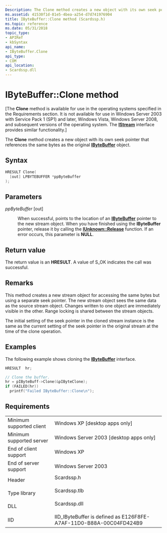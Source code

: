 ```yaml
---
Description: The Clone method creates a new object with its own seek pointer that references the same bytes as the original IByteBuffer object.
ms.assetid: 41530f1d-81e5-4bea-a254-d7d741976904
title: IByteBuffer::Clone method (Scardssp.h)
ms.topic: reference
ms.date: 05/31/2018
topic_type: 
- APIRef
- kbSyntax
api_name: 
- IByteBuffer.Clone
api_type: 
- COM
api_location: 
- Scardssp.dll
---
```


# IByteBuffer::Clone method

\[The **Clone** method is available for use in the operating systems specified in the Requirements section. It is not available for use in Windows Server 2003 with Service Pack 1 (SP1) and later, Windows Vista, Windows Server 2008, and subsequent versions of the operating system. The [**IStream**](https://docs.microsoft.com/windows/desktop/api/objidl/nn-objidl-istream) interface provides similar functionality.\]

The **Clone** method creates a new object with its own seek pointer that references the same bytes as the original [**IByteBuffer**](ibytebuffer.md) object.

## Syntax


```C++
HRESULT Clone(
  [out] LPBYTEBUFFER *ppByteBuffer
);
```



## Parameters

<dl> <dt>

*ppByteBuffer* \[out\]
</dt> <dd>

When successful, points to the location of an [**IByteBuffer**](ibytebuffer.md) pointer to the new stream object. When you have finished using the **IByteBuffer** pointer, release it by calling the [**IUnknown::Release**](https://msdn.microsoft.com/library/ms682317(v=VS.85).aspx) function. If an error occurs, this parameter is **NULL**.

</dd> </dl>

## Return value

The return value is an **HRESULT**. A value of S\_OK indicates the call was successful.

## Remarks

This method creates a new stream object for accessing the same bytes but using a separate seek pointer. The new stream object sees the same data as the source stream object. Changes written to one object are immediately visible in the other. Range locking is shared between the stream objects.

The initial setting of the seek pointer in the cloned stream instance is the same as the current setting of the seek pointer in the original stream at the time of the clone operation.

## Examples

The following example shows cloning the [**IByteBuffer**](ibytebuffer.md) interface.


```C++
HRESULT  hr;

// Clone the buffer.
hr = pIByteBuff->Clone(&pIByteClone);
if (FAILED(hr))
  printf("Failed IByteBuffer::Clone\n");
```



## Requirements



|                                     |                                                                                         |
|-------------------------------------|-----------------------------------------------------------------------------------------|
| Minimum supported client<br/> | Windows XP \[desktop apps only\]<br/>                                             |
| Minimum supported server<br/> | Windows Server 2003 \[desktop apps only\]<br/>                                    |
| End of client support<br/>    | Windows XP<br/>                                                                   |
| End of server support<br/>    | Windows Server 2003<br/>                                                          |
| Header<br/>                   | <dl> <dt>Scardssp.h</dt> </dl>   |
| Type library<br/>             | <dl> <dt>Scardssp.tlb</dt> </dl> |
| DLL<br/>                      | <dl> <dt>Scardssp.dll</dt> </dl> |
| IID<br/>                      | IID\_IByteBuffer is defined as E126F8FE-A7AF-11D0-B88A-00C04FD424B9<br/>          |



 

 




